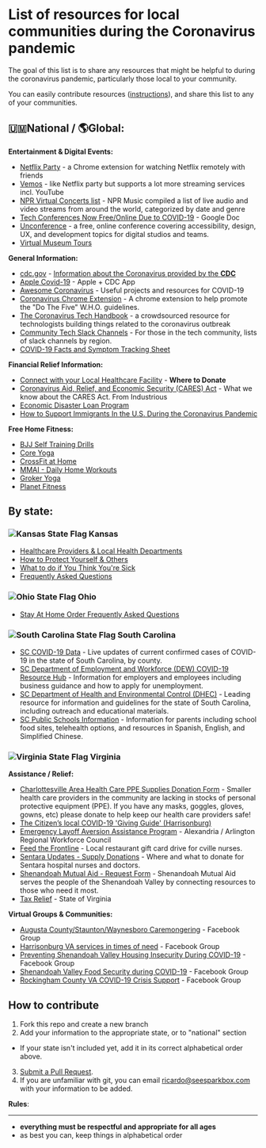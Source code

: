 # List of resources for local communities during the Coronavirus pandemic

The goal of this list is to share any resources that might be helpful to during the coronavirus pandemic, particularly those local to your community.

You can easily contribute resources ([instructions](#how-to-contribute)), and share this list to any of your communities.

## 🇺🇲National / 🌎Global:

**Entertainment &amp; Digital Events:**
 - [Netflix Party](https://www.netflixparty.com) - a Chrome extension for watching Netflix remotely with friends
 - [Vemos](https://vemos.org/) - like Netflix party but supports a lot more streaming services incl. YouTube
 - [NPR Virtual Concerts list](https://www.npr.org/2020/03/17/816504058/a-list-of-live-virtual-concerts-to-watch-during-the-coronavirus-shutdown) - NPR Music compiled a list of live audio and video streams from around the world, categorized by date and genre
- [Tech Conferences Now Free/Online Due to COVID-19](https://docs.google.com/spreadsheets/d/1IKXAcDoYnWNpuFaDYkn_aplDZ5fRI0bJNWah0rGFO5E/edit#gid=0) - Google Doc
- [Unconference](http://sparkbox-unconference.eventbrite.com/) - a free, online conference covering accessibility, design, UX, and development topics for digital studios and teams.
- [Virtual Museum Tours](http://mcn.edu/a-guide-to-virtual-museum-resources/)

**General Information:**
  - [cdc.gov](https://www.cdc.gov/coronavirus/2019-ncov/index.html) - <u>Information about the Coronavirus provided by the **CDC**</u>
  - [Apple Covid-19](https://apps.apple.com/us/app/apple-covid-19/id1504132184) - Apple + CDC App
  - [Awesome Coronavirus](https://github.com/soroushchehresa/awesome-coronavirus) - Useful projects and resources for COVID-19
  - [Coronavirus Chrome Extension](https://chrome.google.com/webstore/detail/coronavirus-tips-new-tab/konbgoghafhpdebefnmcbbmbgoakjfkp) - A chrome extension to help promote the "Do The Five" W.H.O. guidelines.
  - [The Coronavirus Tech Handbook](https://coronavirustechhandbook.com/) - a crowdsourced resource for technologists building things related to the coronavirus outbreak
  - [Community Tech Slack Channels](https://github.com/ladyleet/tech-community-slacks) - For those in the tech community, lists of slack channels by region.
  - [COVID-19 Facts and Symptom Tracking Sheet](Information_and_14-day_Monitoring_Sheet.pdf)

**Financial Relief Information:**
  - [Connect with your Local Healthcare Facility](https://docs.google.com/spreadsheets/d/1txEanDkIrJ5GNfSk-zlXkTlB-bQPNRN_Y69qEwmdme8/htmlview?sle=true&fbclid=IwAR1Tq-1SgN8Mn2b5FX4QAdwSV3RIIRL37zV8CKSZBaFh_25tgHcRDykolPQ) - **Where to Donate**
- [Coronavirus Aid, Relief, and Economic Security (CARES) Act](https://drive.google.com/file/d/1U0eJmR_IDQrblnMX1jeYkldLJJlQRkbG/view) - What we know about the CARES Act. From Industrious
- [Economic Disaster Loan Program](https://www.sba.gov/funding-programs/disaster-assistance)
- [How to Support Immigrants In the U.S. During the Coronavirus Pandemic](https://www.teenvogue.com/story/how-help-immigrant-communities-coronavirus)

**Free Home Fitness:**
  - [BJJ Self Training Drills](https://bjjfanatics.com/products/self-master-solo-bjj-training-drills-by-john-danaher)
  - [Core Yoga](https://www.corepoweryogaondemand.com/keep-up-your-practice)
  - [CrossFit at Home](https://www.crossfit.com/at-home)
  - [MMAI - Daily Home Workouts](https://www.facebook.com/harrisonburgmmai/)
  - [Groker Yoga](https://grokker.com/individuals)
  - [Planet Fitness](https://www.facebook.com/planetfitness/videos/1058274961238168)

## By state:

### ![Kansas State Flag](flags/kansas.gif) Kansas
- [Healthcare Providers & Local Health Departments](https://www.coronavirus.kdheks.gov/170/Healthcare-Providers)
- [How to Protect Yourself & Others](https://www.coronavirus.kdheks.gov/225/How-to-Protect-Yourself-Others)
- [What to do if You Think You're Sick](https://www.coronavirus.kdheks.gov/224/What-to-do-if-you-think-youre-sick)
- [Frequently Asked Questions](https://ks-kdhecovid19.civicplus.com/faq.aspx)

### ![Ohio State Flag](flags/ohio.gif) Ohio
- [Stay At Home Order Frequently Asked Questions](https://coronavirus.ohio.gov/wps/portal/gov/covid-19/home/stay-at-home-information/stay-at-home-order-frequently-asked-questions)

### ![South Carolina State Flag](flags/south-carolina.gif) South Carolina
- [SC COVID-19 Data](https://www.scdhec.gov/infectious-diseases/viruses/coronavirus-disease-2019-covid-19/monitoring-testing-covid-19) - Live updates of current confirmed cases of COVID-19 in the state of South Carolina, by county.
- [SC Department of Employment and Workforce (DEW) COVID-19 Resource Hub](https://dew.sc.gov/covid-hub) - Information for employers and employees including business guidance and how to apply for unemployment.
- [SC Department of Health and Environmental Control (DHEC)](https://www.scdhec.gov/infectious-diseases/viruses/coronavirus-disease-2019-covid-19) - Leading resource for information and guidelines for the state of South Carolina, including outreach and educational materials.
- [SC Public Schools Information](https://ed.sc.gov/newsroom/covid-19-coronavirus-and-south-carolina-schools/) - Information for parents including school food sites, telehealth options, and resources in Spanish, English, and Simplified Chinese.

### ![Virginia State Flag](flags/virginia.gif) Virginia

**Assistance / Relief:**
- [Charlottesville Area Health Care PPE Supplies Donation Form](https://docs.google.com/forms/d/e/1FAIpQLScIXbfWmGBkP-bKUB8_ZOrYDfVCf_I1mCIkh3q9IRB5qUBtRA/viewform?usp=sf_link) - Smaller health care providers in the community are lacking in stocks of personal protective equipment (PPE). If you have any masks, goggles, gloves, gowns, etc) please donate to help keep our health care providers safe!
- [The Citizen’s local COVID-19 'Giving Guide' (Harrisonburg)](https://hburgcitizen.com/2020/04/09/the-citizens-local-covid-19-giving-guide/)
- [Emergency Layoff Aversion Assistance Program](https://workforcecouncil.arlingtonva.us/covid19/) - Alexandria / Arlington Regional Workforce Council
- [Feed the Frontline](https://charlottesville29.com/2020/03/23/feed-the-frontline-thank-our-nurses-with-a-free-restaurant-meal/) - Local restaurant gift card drive for cville nurses.
- [Sentara Updates - Supply Donations](https://sentaraupdates.com/supply-donations/) - Where and what to donate for Sentara hospital nurses and doctors.
- [Shenandoah Mutual Aid - Request Form](https://docs.google.com/forms/d/e/1FAIpQLSe4fJopOY18TF7oU8FIuePijNgiao7Aqg9Dlc2AeVjfiX1t_g/viewform?fbclid=IwAR09aRZ-D25Apq9gbMywakawGZKaTJnkXF1NTsDHluCkbnY4aypOCJxTbkQ) - Shenandoah Mutual Aid serves the people of the Shenandoah Valley by connecting resources to those who need it most.
- [Tax Relief](https://www.tax.virginia.gov/news/coronavirus-updates) - State of Virginia

**Virtual Groups &amp; Communities:**
- [Augusta County/Staunton/Waynesboro Caremongering](https://www.facebook.com/groups/546082846026075/) - Facebook Group
- [Harrisonburg VA services in times of need](https://www.facebook.com/groups/2351227165169293/) - Facebook Group
- [Preventing Shenandoah Valley Housing Insecurity During COVID-19](https://www.facebook.com/groups/202178274441349/) - Facebook Group
- [Shenandoah Valley Food Security during COVID-19](https://www.facebook.com/groups/146012133427764/) - Facebook Group
- [Rockingham County VA COVID-19 Crisis Support](https://www.facebook.com/groups/680452289365828) - Facebook Group

## How to contribute

1. Fork this repo and create a new branch
1. Add your information to the appropriate state, or to "national" section
  -  If your state isn't included yet, add it in its correct alphabetical order above.
3. [Submit a Pull Request](https://opensource.com/article/19/7/create-pull-request-github).
1. If you are unfamiliar with git, you can email ricardo@seesparkbox.com with your information to be added.

**Rules**:
<hr />

- **everything must be respectful and appropriate for all ages**
- as best you can, keep things in alphabetical order
